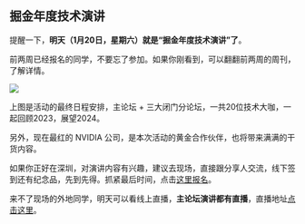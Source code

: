 ## 掘金年度技术演讲

提醒一下，**明天（1月20日，星期六）就是“掘金年度技术演讲”了**。

前两周已经报名的同学，不要忘了参加。如果你刚看到，可以翻翻前两周的周刊，了解详情。

![](https://cdn.beekka.com/blogimg/asset/202401/bg2024011802.webp)

上图是活动的最终日程安排，主论坛 + 三大闭门分论坛，一共20位技术大咖，一起回顾2023，展望2024。

另外，现在最红的 NVIDIA 公司，是本次活动的黄金合作伙伴，也将带来满满的干货内容。

如果你正好在深圳，对演讲内容有兴趣，建议去现场，直接跟分享人交流，线下签到还有纪念品，先到先得。抓紧最后时间，点击[这里报名](https://juejin.cn/meetings/talk2023?utm_source=ruanyifeng)。

来不了现场的外地同学，明天可以看线上直播，**主论坛演讲都有直播**，直播地址[点击这里](https://juejin.cn/live/2024?utm_source=ryf0119)。

